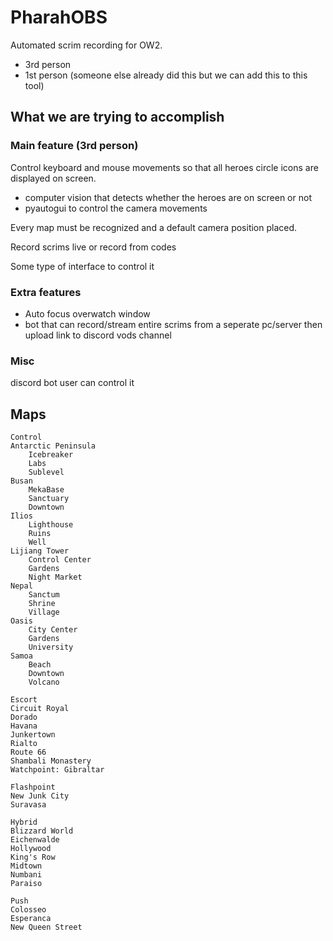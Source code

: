 # PharahOBS
Automated scrim recording for OW2.
- 3rd person
- 1st person (someone else already did this but we can add this to this tool)

## What we are trying to accomplish

### Main feature (3rd person)
Control keyboard and mouse movements so that all heroes circle icons are displayed on screen.
- computer vision that detects whether the heroes are on screen or not
- pyautogui to control the camera movements

Every map must be recognized and a default camera position placed. 

Record scrims live or record from codes

Some type of interface to control it


### Extra features
- Auto focus overwatch window
- bot that can record/stream entire scrims from a seperate pc/server then upload link to discord vods channel


### Misc
discord bot
user can control it 





## Maps

```
Control
Antarctic Peninsula
    Icebreaker
    Labs
    Sublevel
Busan
    MekaBase
    Sanctuary
    Downtown
Ilios
    Lighthouse
    Ruins
    Well
Lijiang Tower
    Control Center
    Gardens
    Night Market
Nepal
    Sanctum
    Shrine
    Village
Oasis
    City Center
    Gardens
    University
Samoa
    Beach
    Downtown
    Volcano

Escort
Circuit Royal
Dorado
Havana
Junkertown 
Rialto
Route 66
Shambali Monastery
Watchpoint: Gibraltar

Flashpoint
New Junk City
Suravasa

Hybrid
Blizzard World
Eichenwalde
Hollywood
King's Row
Midtown
Numbani
Paraiso

Push
Colosseo
Esperanca
New Queen Street
```